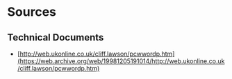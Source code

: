 # Sources

## Technical Documents

* [http://web.ukonline.co.uk/cliff.lawson/pcwwordp.htm](https://web.archive.org/web/19981205191014/http://web.ukonline.co.uk/cliff.lawson/pcwwordp.htm)
